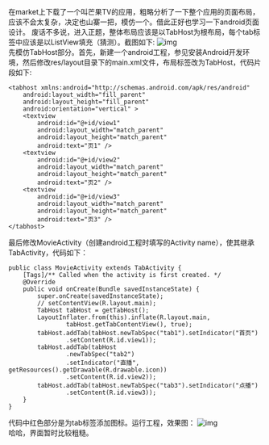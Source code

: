 在market上下载了一个叫芒果TV的应用，粗略分析了一下整个应用的页面布局，应该不会太复杂，决定也山寨一把，模仿一个。借此正好也学习一下android页面设计。
废话不多说，进入正题，整体布局应该是以TabHost为根布局，每个tab标签中应该是以ListView填充（猜测）。截图如下:
![img](P)  
先模仿TabHost部分。首先，新建一个android工程，参见安装Android开发环境，然后修改res/layout目录下的main.xml文件，布局标签改为TabHost，代码片段如下:
```  
<tabhost xmlns:android="http://schemas.android.com/apk/res/android"
    android:layout_width="fill_parent"
    android:layout_height="fill_parent"
    android:orientation="vertical" >
    <textview
        android:id="@+id/view1"
        android:layout_width="match_parent"
        android:layout_height="match_parent"
        android:text="页1" />
    <textview
        android:id="@+id/view2"
        android:layout_width="match_parent"
        android:layout_height="match_parent"
        android:text="页2" />
    <textview
        android:id="@+id/view3"
        android:layout_width="match_parent"
        android:layout_height="match_parent"
        android:text="页3" />
</tabhost> 
```
最后修改MovieActivity（创建android工程时填写的Activity name），使其继承TabActivity，代码如下：
```  
public class MovieActivity extends TabActivity {
	[Tags]/** Called when the activity is first created. */
	@Override
	public void onCreate(Bundle savedInstanceState) {
		super.onCreate(savedInstanceState);
		// setContentView(R.layout.main);
		TabHost tabHost = getTabHost();
		LayoutInflater.from(this).inflate(R.layout.main,
				tabHost.getTabContentView(), true);
		tabHost.addTab(tabHost.newTabSpec("tab1").setIndicator("首页")
				.setContent(R.id.view1));
		tabHost.addTab(tabHost
				.newTabSpec("tab2")
				.setIndicator("直播", getResources().getDrawable(R.drawable.icon))
				.setContent(R.id.view2));
		tabHost.addTab(tabHost.newTabSpec("tab3").setIndicator("点播")
				.setContent(R.id.view3));
	}
}
```
代码中红色部分是为tab标签添加图标。运行工程，效果图：
![img](P)  
哈哈，界面暂时比较粗糙。